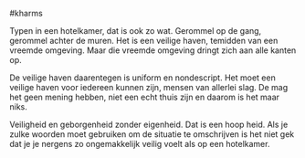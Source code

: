 #kharms 

Typen in een hotelkamer, dat is ook zo wat. Gerommel op de gang, gerommel achter de muren. Het is een veilige haven, temidden van een vreemde omgeving. Maar die vreemde omgeving dringt zich aan alle kanten op.

De veilige haven daarentegen is uniform en nondescript. Het moet een veilige haven voor iedereen kunnen zijn, mensen van allerlei slag. De mag het geen mening hebben, niet een echt thuis zijn en daarom is het maar niks.

Veiligheid en geborgenheid zonder eigenheid. Dat is een hoop heid. Als je zulke woorden moet gebruiken om de situatie te omschrijven is het niet gek dat je je nergens zo ongemakkelijk veilig voelt als op een hotelkamer.
